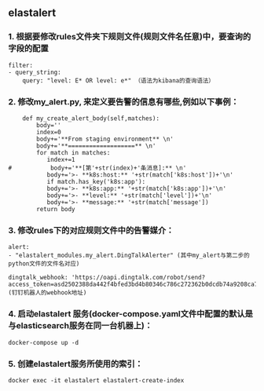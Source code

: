 ## elastalert 

### 1. 根据要修改rules文件夹下规则文件(规则文件名任意)中，要查询的字段的配置
```
filter:
- query_string:
    query: "level: E* OR level: e*" （语法为kibana的查询语法）

```
### 2. 修改my_alert.py, 来定义要告警的信息有哪些,例如以下事例：
```
    def my_create_alert_body(self,matches):
        body=''
        index=0
        body+='**From staging environment** \n'
        body+='**===================** \n'
        for match in matches:
           index+=1
#           body+='**[第'+str(index)+'条消息]:** \n'
           body+='>- **k8s:host:** '+str(match['k8s:host'])+'\n'
           if match.has_key('k8s:app'):
           body+='>- **k8s:app:** '+str(match['k8s:app'])+'\n'
           body+='>- **level:** '+str(match['level'])+'\n'
           body+='>- **message:** '+str(match['message'])
        return body
```

### 3. 修改rules下的对应规则文件中的告警媒介：
```
alert:
- "elastalert_modules.my_alert.DingTalkAlerter" (其中my_alert与第二步的python文件的文件名对应)

dingtalk_webhook: 'https://oapi.dingtalk.com/robot/send?access_token=asd2502388da442f4bfed3bd4b80346c786c272362b0dcdb74a9208ca745c45' (钉钉机器人的webhook地址)
```

### 4. 启动elastalert 服务(docker-compose.yaml文件中配置的默认是与elasticsearch服务在同一台机器上)：
```
docker-compose up -d
```

### 5. 创建elastalert服务所使用的索引：
```
docker exec -it elastalert elastalert-create-index 

```
